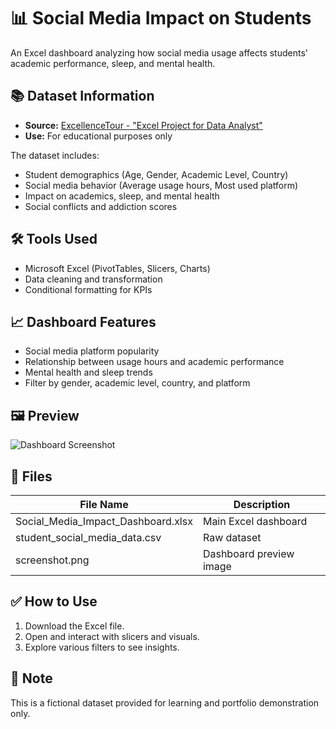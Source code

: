 # 📊 Social Media Impact on Students

An Excel dashboard analyzing how social media usage affects students' academic performance, sleep, and mental health.

## 📚 Dataset Information

- **Source:** [ExcellenceTour - "Excel Project for Data Analyst"](https://www.youtube.com/@ExcellenceTour)
- **Use:** For educational purposes only

The dataset includes:
- Student demographics (Age, Gender, Academic Level, Country)
- Social media behavior (Average usage hours, Most used platform)
- Impact on academics, sleep, and mental health
- Social conflicts and addiction scores

## 🛠 Tools Used

- Microsoft Excel (PivotTables, Slicers, Charts)
- Data cleaning and transformation
- Conditional formatting for KPIs

## 📈 Dashboard Features

- Social media platform popularity
- Relationship between usage hours and academic performance
- Mental health and sleep trends
- Filter by gender, academic level, country, and platform

## 🖼 Preview

![Dashboard Screenshot](screenshot.png)

## 📁 Files

| File Name                         | Description           |
|----------------------------------|-----------------------|
| Social_Media_Impact_Dashboard.xlsx | Main Excel dashboard  |
| student_social_media_data.csv      | Raw dataset           |
| screenshot.png                     | Dashboard preview image |

## ✅ How to Use

1. Download the Excel file.
2. Open and interact with slicers and visuals.
3. Explore various filters to see insights.

## 📌 Note

This is a fictional dataset provided for learning and portfolio demonstration only.

